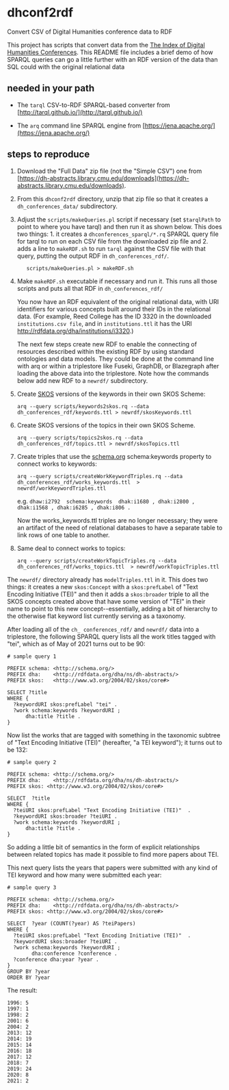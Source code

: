 # dhconf2rdf
Convert CSV of Digital Humanities conference data to RDF

This project has scripts that convert data from the [The Index of Digital Humanities Conferences](https://dh-abstracts.library.cmu.edu/). This README file includes a brief demo of how SPARQL queries can go a little further with an RDF version of the data than SQL could with the original relational data

## needed in your path

- The `tarql` CSV-to-RDF SPARQL-based converter from [http://tarql.github.io/](http://tarql.github.io/)

- The `arq` command line SPARQL engine from [https://jena.apache.org/](https://jena.apache.org/) 

## steps to reproduce

1. Download the "Full Data" zip file (not the "Simple CSV") one from [https://dh-abstracts.library.cmu.edu/downloads](https://dh-abstracts.library.cmu.edu/downloads).

2. From this `dhconf2rdf` directory, unzip that zip file so that it creates a `dh_conferences_data/` subdirectory.
 
3. Adjust the `scripts/makeQueries.pl` script if necessary (set `$tarqlPath` to point to where you have tarql) and then run it as shown below. This does two things: 1. it creates a `dhconferences_sparql/*.rq` SPARQL query file for tarql to run on each CSV file from the downloaded zip file and 2. adds a line to `makeRDF.sh` to run `tarql` against the CSV file with that query, putting the output RDF in `dh_conferences_rdf/`.
    ```
       scripts/makeQueries.pl > makeRDF.sh
    ```
4. Make `makeRDF.sh` executable if necessary and run it. This runs all those scripts and puts all that RDF in `dh_conferences_rdf/`

     You now have an RDF equivalent of the original relational data, with URI identifiers for various concepts built around their IDs in the relational data. (For example, Reed College has the ID 3320 in the downloaded `institutions.csv file`, and in `institutions.ttl` it has the URI http://rdfdata.org/dha/institutions/i3320.)

     The next few steps create new RDF to enable the connecting of resources described within the existing RDF by using standard ontologies and data models. They could be done at the command line with arq or within a triplestore like Fuseki, GraphDB, or Blazegraph after loading the above data into the triplestore. Note how the commands below add new RDF to a `newrdf/` subdirectory. 

5. Create [SKOS](https://www.w3.org/2004/02/skos/) versions of the keywords in their own SKOS Scheme: 

    ```
    arq --query scripts/keywords2skos.rq --data dh_conferences_rdf/keywords.ttl > newrdf/skosKeywords.ttl
    ```

6. Create SKOS versions of the topics in their own SKOS Scheme. 

    ```
    arq --query scripts/topics2skos.rq --data dh_conferences_rdf/topics.ttl > newrdf/skosTopics.ttl
    ```

7. Create triples that use the [schema.org](https://schema.org/) schema:keywords property to connect works to keywords: 
    ```
    arq --query scripts/createWorkKeywordTriples.rq --data dh_conferences_rdf/works_keywords.ttl  > newrdf/workKeywordTriples.ttl
    ```
    e.g. `dhaw:i2792  schema:keywords  dhak:i1680 , dhak:i2800 , dhak:i1568 , dhak:i6285 , dhak:i806 .`

    Now the works_keywords.ttl triples are no longer necessary; they were an artifact of the need of relational databases to have a separate table to link rows of one table to another. 

8. Same deal to connect works to topics:

    ```
    arq --query scripts/createWorkTopicTriples.rq --data dh_conferences_rdf/works_topics.ttl  > newrdf/workTopicTriples.ttl
    ```
    
The `newrdf/` directory already has `modelTriples.ttl` in it. This does two things: it creates a new `skos:Concept` with a `skos:prefLabel` of "Text Encoding Initiative (TEI)" and then it adds a `skos:broader` triple to all the SKOS concepts created above that have some version of "TEI" in their name to point to this new concept--essentially, adding a bit of hierarchy to the otherwise flat keyword list currently serving as a taxonomy. 

After loading all of the `ch_ conferences_rdf/` and `newrdf/` data into a triplestore, the following SPARQL query lists all the work titles tagged with "tei", which as of May of 2021 turns out to be 90: 

```
# sample query 1

PREFIX schema: <http://schema.org/> 
PREFIX dha:    <http://rdfdata.org/dha/ns/dh-abstracts/>
PREFIX skos:   <http://www.w3.org/2004/02/skos/core#>

SELECT ?title
WHERE {
  ?keywordURI skos:prefLabel "tei" . 
  ?work schema:keywords ?keywordURI ;
      dha:title ?title .
}
```
Now list the works that are tagged with something in the taxonomic subtree of "Text Encoding Initiative (TEI)" (hereafter, "a TEI keyword"); it turns out to be 132:
```
# sample query 2

PREFIX schema: <http://schema.org/> 
PREFIX dha:    <http://rdfdata.org/dha/ns/dh-abstracts/>
PREFIX skos: <http://www.w3.org/2004/02/skos/core#>

SELECT  ?title
WHERE {
  ?teiURI skos:prefLabel "Text Encoding Initiative (TEI)"  . 
  ?keywordURI skos:broader ?teiURI . 
  ?work schema:keywords ?keywordURI ;
      dha:title ?title .
}
```
So adding a little bit of semantics in the form of explicit relationships between related topics has made it possible to find more papers about TEI.

This next query lists the years that papers were submitted with any kind of TEI keyword  and how many were submitted each year: 
```
# sample query 3

PREFIX schema: <http://schema.org/> 
PREFIX dha:    <http://rdfdata.org/dha/ns/dh-abstracts/>
PREFIX skos: <http://www.w3.org/2004/02/skos/core#>

SELECT  ?year (COUNT(?year) AS ?teiPapers)
WHERE {
  ?teiURI skos:prefLabel "Text Encoding Initiative (TEI)"  . 
  ?keywordURI skos:broader ?teiURI . 
  ?work schema:keywords ?keywordURI ;
        dha:conference ?conference . 
  ?conference dha:year ?year . 
}
GROUP BY ?year
ORDER BY ?year
```
The result: 
```
1996: 5
1997: 1
1998: 2
2001: 6
2004: 2
2013: 12
2014: 19
2015: 14
2016: 18
2017: 12
2018: 7
2019: 24
2020: 8
2021: 2
```
